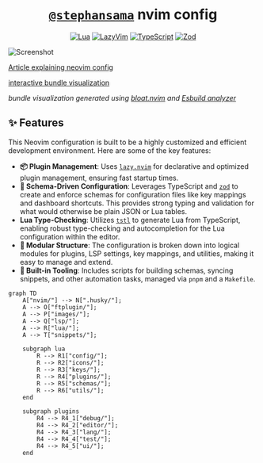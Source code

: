 <!-- markdownlint-disable RULE33 MD041 -->

<div align="center">

# [`@stephansama`](https://files.stephansama.info/configs/neovim) nvim config

</div>

<div align="center">

[![Lua](https://img.shields.io/badge/Lua-5.1-2C2D72.svg?logo=lua&logoColor=white&labelColor=2C2D72)](https://github.com/search?q=user%3Astephansama+language%3Abash)
[![LazyVim](https://img.shields.io/badge/LazyVim-2E7DE9.svg?logo=lazyvim&logoColor=white)](https://github.com/search?q=user%3Astephansama+language%3Abash)
[![TypeScript](https://img.shields.io/badge/TypeScript-5.8.2-3178C6.svg?logo=typescript&logoColor=white&labelColor=3178C6)](https://github.com/search?q=user%3Astephansama+language%3Abash)
[![Zod](https://img.shields.io/badge/Zod-4.1.5-408AFF.svg?logo=zod&logoColor=white&labelColor=408AFF)](https://github.com/search?q=user%3Astephansama+language%3Abash)

</div>

![Screenshot](https://i.imgur.com/RrehNix.png)

[Article explaining neovim config](https://madprofessorblog.org/articles/my-neovim-config/)

[interactive bundle visualization](https://files.stephansama.info/configs/neovim)

_bundle visualization generated using [bloat.nvim](https://github.com/dundalek/bloat.nvim) and [Esbuild analyzer](https://esbuild.github.io/analyze/)_

## ✨ Features

This Neovim configuration is built to be a highly customized and efficient development environment. Here are some of the key features:

- **📦 Plugin Management**: Uses [`lazy.nvim`](https://github.com/folke/lazy.nvim) for declarative and optimized plugin management, ensuring fast startup times.
- **📝 Schema-Driven Configuration**: Leverages TypeScript and [`zod`](https://zod.dev/) to create and enforce schemas for configuration files like key mappings and dashboard shortcuts. This provides strong typing and validation for what would otherwise be plain JSON or Lua tables.
- **Lua Type-Checking**: Utilizes [`tstl`](https://github.com/TypeScriptToLua/TypeScriptToLua) to generate Lua from TypeScript, enabling robust type-checking and autocompletion for the Lua configuration within the editor.
- **🧩 Modular Structure**: The configuration is broken down into logical modules for plugins, LSP settings, key mappings, and utilities, making it easy to manage and extend.
- **🚀 Built-in Tooling**: Includes scripts for building schemas, syncing snippets, and other automation tasks, managed via `pnpm` and a `Makefile`.

```mermaid
graph TD
    A["nvim/"] --> N[".husky/"];
    A --> O["ftplugin/"];
    A --> P["images/"];
    A --> Q["lsp/"];
    A --> R["lua/"];
    A --> T["snippets/"];

    subgraph lua
        R --> R1["config/"];
        R --> R2["icons/"];
        R --> R3["keys/"];
        R --> R4["plugins/"];
        R --> R5["schemas/"];
        R --> R6["utils/"];
    end

    subgraph plugins
        R4 --> R4_1["debug/"];
        R4 --> R4_2["editor/"];
        R4 --> R4_3["lang/"];
        R4 --> R4_4["test/"];
        R4 --> R4_5["ui/"];
    end
```

